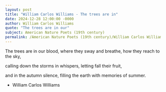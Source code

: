 ```yaml
---
layout: post
title: "William Carlos Williams - The trees are in"
date: 2024-12-28 12:00:00 -0000
author: William Carlos Williams
quote: "The trees are in our"
subject: American Nature Poets (19th century)
permalink: /American Nature Poets (19th century)/William Carlos Williams/William Carlos Williams - The trees are in
---
```


The trees are in our
blood, where they sway
and breathe, how they
reach to the sky,

calling down the storms
in whispers, letting
fall their fruit,

and in the autumn
silence, filling the earth
with memories of summer.


- William Carlos Williams
